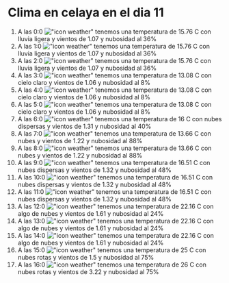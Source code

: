 # Clima en celaya en el dia 11

1. A las 0:0 !["icon weather"](http://openweathermap.org/img/w/10n.png) tenemos una temperatura de 15.76 C con lluvia ligera y  vientos de 1.07 y nubosidad al 36%
1. A las 1:0 !["icon weather"](http://openweathermap.org/img/w/10n.png) tenemos una temperatura de 15.76 C con lluvia ligera y  vientos de 1.07 y nubosidad al 36%
1. A las 2:0 !["icon weather"](http://openweathermap.org/img/w/10n.png) tenemos una temperatura de 15.76 C con lluvia ligera y  vientos de 1.07 y nubosidad al 36%
1. A las 3:0 !["icon weather"](http://openweathermap.org/img/w/02n.png) tenemos una temperatura de 13.08 C con cielo claro y  vientos de 1.06 y nubosidad al 8%
1. A las 4:0 !["icon weather"](http://openweathermap.org/img/w/02n.png) tenemos una temperatura de 13.08 C con cielo claro y  vientos de 1.06 y nubosidad al 8%
1. A las 5:0 !["icon weather"](http://openweathermap.org/img/w/02n.png) tenemos una temperatura de 13.08 C con cielo claro y  vientos de 1.06 y nubosidad al 8%
1. A las 6:0 !["icon weather"](http://openweathermap.org/img/w/03n.png) tenemos una temperatura de 16 C con nubes dispersas y  vientos de 1.31 y nubosidad al 40%
1. A las 7:0 !["icon weather"](http://openweathermap.org/img/w/04n.png) tenemos una temperatura de 13.66 C con nubes y  vientos de 1.22 y nubosidad al 88%
1. A las 8:0 !["icon weather"](http://openweathermap.org/img/w/04d.png) tenemos una temperatura de 13.66 C con nubes y  vientos de 1.22 y nubosidad al 88%
1. A las 9:0 !["icon weather"](http://openweathermap.org/img/w/03d.png) tenemos una temperatura de 16.51 C con nubes dispersas y  vientos de 1.32 y nubosidad al 48%
1. A las 10:0 !["icon weather"](http://openweathermap.org/img/w/03d.png) tenemos una temperatura de 16.51 C con nubes dispersas y  vientos de 1.32 y nubosidad al 48%
1. A las 11:0 !["icon weather"](http://openweathermap.org/img/w/03d.png) tenemos una temperatura de 16.51 C con nubes dispersas y  vientos de 1.32 y nubosidad al 48%
1. A las 12:0 !["icon weather"](http://openweathermap.org/img/w/02d.png) tenemos una temperatura de 22.16 C con algo de nubes y  vientos de 1.61 y nubosidad al 24%
1. A las 13:0 !["icon weather"](http://openweathermap.org/img/w/02d.png) tenemos una temperatura de 22.16 C con algo de nubes y  vientos de 1.61 y nubosidad al 24%
1. A las 14:0 !["icon weather"](http://openweathermap.org/img/w/02d.png) tenemos una temperatura de 22.16 C con algo de nubes y  vientos de 1.61 y nubosidad al 24%
1. A las 15:0 !["icon weather"](http://openweathermap.org/img/w/04d.png) tenemos una temperatura de 25 C con nubes rotas y  vientos de 1.5 y nubosidad al 75%
1. A las 16:0 !["icon weather"](http://openweathermap.org/img/w/04d.png) tenemos una temperatura de 26 C con nubes rotas y  vientos de 3.22 y nubosidad al 75%
